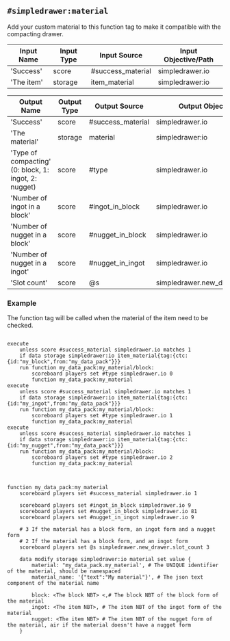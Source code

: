 ## `#simpledrawer:material`

Add your custom material to this function tag to make it compatible with the compacting drawer.


| Input Name                            | Input Type   | Input Source             | Input Objective/Path    | 
| ---                                   | ---          | ---                      | ---                     | 
| 'Success'                 | score        | #success_material        | simpledrawer.io         | 
| 'The item'                   | storage      | item_material            | simpledrawer:io         |


| Output Name       | Output Type  | Output Source             | Output Objective/Path    | 
| ---               | ---          | ---                       | ---                     | 
| 'Success'         | score        | #success_material         | simpledrawer.io             | 
| 'The material'                   | storage      | material            | simpledrawer:io         |
| 'Type of compacting' <br> (0: block, 1: ingot, 2: nugget)        | score        | #type         | simpledrawer.io             | 
| 'Number of ingot in a block'         | score        | #ingot_in_block         | simpledrawer.io             | 
| 'Number of nugget in a block'         | score        | #nugget_in_block         | simpledrawer.io             |
| 'Number of nugget in a ingot'         | score        | #nugget_in_ingot         | simpledrawer.io             |
| 'Slot count'         | score        | @s         | simpledrawer.new_drawer.slot_count             |



### Example
The function tag will be called when the material of the item need to be checked.

```mcfunction

execute 
    unless score #success_material simpledrawer.io matches 1
    if data storage simpledrawer:io item_material{tag:{ctc:{id:"my_block",from:"my_data_pack"}}}
    run function my_data_pack:my_material/block:
        scoreboard players set #type simpledrawer.io 0
        function my_data_pack:my_material
execute 
    unless score #success_material simpledrawer.io matches 1
    if data storage simpledrawer:io item_material{tag:{ctc:{id:"my_ingot",from:"my_data_pack"}}}
    run function my_data_pack:my_material/block:
        scoreboard players set #type simpledrawer.io 1
        function my_data_pack:my_material
execute
    unless score #success_material simpledrawer.io matches 1
    if data storage simpledrawer:io item_material{tag:{ctc:{id:"my_nugget",from:"my_data_pack"}}}
    run function my_data_pack:my_material/block:
        scoreboard players set #type simpledrawer.io 2
        function my_data_pack:my_material

```

```mcfunction


function my_data_pack:my_material
    scoreboard players set #success_material simpledrawer.io 1

    scoreboard players set #ingot_in_block simpledrawer.io 9
    scoreboard players set #nugget_in_block simpledrawer.io 81
    scoreboard players set #nugget_in_ingot simpledrawer.io 9

    # 3 If the material has a block form, an ingot form and a nugget form
    # 2 If the material has a block form, and an ingot form 
    scoreboard players set @s simpledrawer.new_drawer.slot_count 3 

    data modify storage simpledrawer:io material set value {
        material: "my_data_pack.my_material', # The UNIQUE identifier of the material, should be namespaced
        material_name: '{"text":"My material"}', # The json text component of the material name

        block: <The block NBT> <,# The block NBT of the block form of the material
        ingot: <The item NBT>, # The item NBT of the ingot form of the material
        nugget: <The item NBT> # The item NBT of the nugget form of the material, air if the material doesn't have a nugget form
    }

```